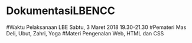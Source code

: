 # DokumentasiLBENCC

#Waktu Pelaksanaan LBE
  Sabtu, 3 Maret 2018 19.30-21.30
#Pemateri
  Mas Deli, Ubut, Zahri, Yoga
#Materi
  Pengenalan Web, HTML dan CSS
